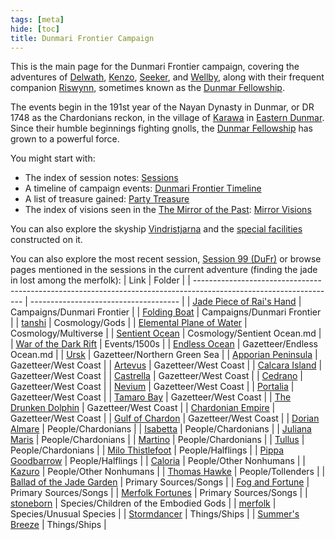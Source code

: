 ```yaml
---
tags: [meta]
hide: [toc]
title: Dunmari Frontier Campaign
---
```


This is the main page for the Dunmari Frontier campaign, covering the adventures of [Delwath](<../../people/pcs/dunmar-fellowship/delwath.md>), [Kenzo](<../../people/pcs/dunmar-fellowship/kenzo.md>), [Seeker](<../../people/pcs/dunmar-fellowship/seeker.md>), and [Wellby](<../../people/pcs/dunmar-fellowship/wellby.md>), along with their frequent companion [Riswynn](<../../people/pcs/dunmar-fellowship/riswynn.md>), sometimes known as the [Dunmar Fellowship](<../../people/pcs/dunmar-fellowship/dunmar-fellowship.md>). 

The events begin in the 191st year of the Nayan Dynasty in Dunmar, or DR 1748 as the Chardonians reckon, in the village of [Karawa](<../../gazetteer/greater-dunmar/realms/dunmar/eastern-dunmar/karawa.md>) in [Eastern Dunmar](<../../gazetteer/greater-dunmar/realms/dunmar/eastern-dunmar/eastern-dunmar.md>). Since their humble beginnings fighting gnolls, the [Dunmar Fellowship](<../../people/pcs/dunmar-fellowship/dunmar-fellowship.md>) has grown to a powerful force. 

You might start with:
- The index of session notes: [Sessions](<./sessions.md>)
- A timeline of campaign events: [Dunmari Frontier Timeline](<./dunmari-frontier-timeline.md>)
- A list of treasure gained: [Party Treasure](<./party-treasure.md>)
- The index of visions seen in the [The Mirror of the Past](<treasure/treasure-from-stormcaller-tower/the-mirror-of-the-past.md>): [Mirror Visions](<./mirror-visions.md>)

You can also explore the skyship [Vindristjarna](<../../things/ships/vindristjarna.md>) and the [special facilities](<./vindristjarna-room-planning.md>) constructed on it.

You can also explore the most recent session, [Session 99 (DuFr)](<session-notes/session-99-dufr.md>) or browse pages mentioned in the sessions in the current adventure (finding the jade in lost among the merfolk):
| Link                                                                                                              | Folder                                |
| ----------------------------------------------------------------------------------------------------------------- | ------------------------------------- |
| [Jade Piece of Rai's Hand](<treasure/gifts-and-heirlooms/jade-piece-of-rai-s-hand.md>) | Campaigns/Dunmari Frontier            |
| [Folding Boat](<treasure/treasure-from-kadmos-and-company/folding-boat.md>)            | Campaigns/Dunmari Frontier            |
| [tanshi](<../../cosmology/gods/tanshi/tanshi.md>)                                                                       | Cosmology/Gods                        |
| [Elemental Plane of Water](<../../cosmology/multiverse/energy-realms/elemental-realms/elemental-plane-of-water.md>)     | Cosmology/Multiverse                  |
| [Sentient Ocean](<../../Cosmology/Sentient Ocean.md/>)                                                                   | Cosmology/Sentient Ocean.md           |
| [War of the Dark Rift](<../../Events/1500s/War of the Dark Rift.md/>)                                                    | Events/1500s                          |
| [Endless Ocean](<../../gazetteer/endless-ocean.md>)                                                                     | Gazetteer/Endless Ocean.md            |
| [Ursk](<../../gazetteer/northern-green-sea/ursk.md>)                                                                    | Gazetteer/Northern Green Sea          |
| [Apporian Peninsula](<../../gazetteer/west-coast/chardonian-empire/apporia/apporia.md>)                                 | Gazetteer/West Coast                  |
| [Artevus](<../../gazetteer/west-coast/chardonian-empire/apporia/artevus.md>)                                            | Gazetteer/West Coast                  |
| [Calcara Island](<../../Gazetteer/West Coast/Chardonian Empire/Apporia/Calcara Island.md/>)                              | Gazetteer/West Coast                  |
| [Castrella](<../../gazetteer/west-coast/chardonian-empire/apporia/castrella.md>)                                        | Gazetteer/West Coast                  |
| [Cedrano](<../../gazetteer/west-coast/chardonian-empire/apporia/cedrano.md>)                                            | Gazetteer/West Coast                  |
| [Nevium](<../../gazetteer/west-coast/chardonian-empire/apporia/nevium.md>)                                              | Gazetteer/West Coast                  |
| [Portalia](<../../gazetteer/west-coast/chardonian-empire/apporia/portalia.md>)                                          | Gazetteer/West Coast                  |
| [Tamaro Bay](<../../Gazetteer/West Coast/Chardonian Empire/Apporia/Tamaro Bay.md/>)                                      | Gazetteer/West Coast                  |
| [The Drunken Dolphin](<../../gazetteer/west-coast/chardonian-empire/apporia/the-drunken-dolphin.md>)                    | Gazetteer/West Coast                  |
| [Chardonian Empire](<../../gazetteer/west-coast/chardonian-empire/chardonian-empire.md>)                                | Gazetteer/West Coast                  |
| [Gulf of Chardon](<../../gazetteer/west-coast/gulf-of-chardon.md>)                                                      | Gazetteer/West Coast                  |
| [Dorian Almare](<../../people/chardonians/dorian-almare.md>)                                                            | People/Chardonians                    |
| [Isabetta](<../../people/chardonians/isabetta.md>)                                                                      | People/Chardonians                    |
| [Juliana Maris](<../../people/chardonians/juliana-maris.md>)                                                            | People/Chardonians                    |
| [Martino](<../../people/chardonians/martino.md>)                                                                        | People/Chardonians                    |
| [Tullus](<../../people/chardonians/tullus.md>)                                                                          | People/Chardonians                    |
| [Milo Thistlefoot](<../../people/halflings/milo-thistlefoot.md>)                                                        | People/Halflings                      |
| [Pippa Goodbarrow](<../../people/halflings/pippa-goodbarrow.md>)                                                        | People/Halflings                      |
| [Caloria](<../../People/Other Nonhumans/Caloria.md/>)                                                                    | People/Other Nonhumans                |
| [Kazuro](<../../people/other-nonhumans/kazuro.md>)                                                                      | People/Other Nonhumans                |
| [Thomas Hawke](<../../people/tollenders/thomas-hawke.md>)                                                               | People/Tollenders                     |
| [Ballad of the Jade Garden](<../../primary-sources/songs/ballad-of-the-jade-garden.md>)                                 | Primary Sources/Songs                 |
| [Fog and Fortune](<../../primary-sources/songs/fog-and-fortune.md>)                                                     | Primary Sources/Songs                 |
| [Merfolk Fortunes](<../../primary-sources/songs/merfolk-fortunes.md>)                                                   | Primary Sources/Songs                 |
| [stoneborn](<../../species/children-of-the-embodied-gods/stoneborn/stoneborn.md>)                                       | Species/Children of the Embodied Gods |
| [merfolk](<../../Species/Unusual Species/Merfolk/Merfolk.md/>)                                                           | Species/Unusual Species               |
| [Stormdancer](<../../things/ships/stormdancer.md>)                                                                      | Things/Ships                          |
| [Summer's Breeze](<../../things/ships/summer-s-breeze.md>)                                                              | Things/Ships                          |



